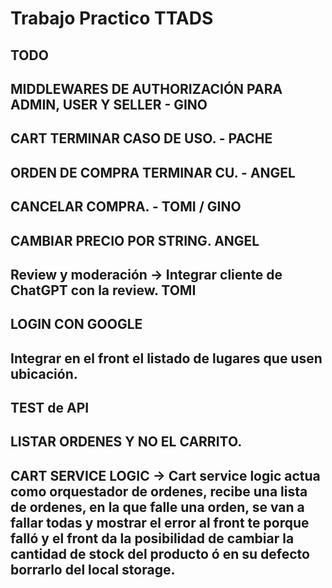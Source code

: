 # Trabajo Practico TTADS
## TODO
## MIDDLEWARES DE AUTHORIZACIÓN  PARA ADMIN, USER Y SELLER - GINO
## CART TERMINAR CASO DE USO. - PACHE
## ORDEN DE COMPRA TERMINAR CU. - ANGEL
## CANCELAR COMPRA. - TOMI / GINO
## CAMBIAR PRECIO POR STRING. ANGEL

## Review y moderación -> Integrar cliente de ChatGPT con la review. TOMI
## LOGIN CON GOOGLE
## Integrar en el front el listado de lugares que usen ubicación. 

## TEST de API
## LISTAR ORDENES Y NO EL CARRITO. 


## CART SERVICE LOGIC -> Cart service logic actua como orquestador de ordenes, recibe una lista de ordenes, en la que falle una orden, se van a fallar todas y mostrar el error al front te porque falló y el front da la posibilidad de cambiar la cantidad de stock del producto ó en su defecto borrarlo del local storage.